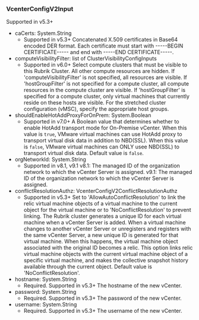 ### VcenterConfigV2Input
Supported in v5.3+

- caCerts: System.String
  - Supported in v5.3+
      Concatenated X.509 certificates in Base64 encoded DER format. Each certificate must start with -----BEGIN CERTIFICATE----- and end with -----END CERTIFICATE-----.
- computeVisibilityFilter: list of ClusterVisibilityConfigInputs
  - Supported in v6.0+
      Select compute clusters that must be visible to this Rubrik Cluster. All other compute resources are hidden. If 'computeVisibilityFilter' is not specified, all resources are visible. If 'hostGroupFilter' is not specified for a compute cluster, all compute resources in the compute cluster are visible. If 'hostGroupFilter' is specified for a compute cluster, only virtual machines that currently reside on these hosts are visible. For the stretched cluster configuration (vMSC), specify the appropriate host groups.
- shouldEnableHotAddProxyForOnPrem: System.Boolean
  - Supported in v7.0+
      A Boolean value that determines whether to enable HotAdd transport mode for On-Premise vCenter. When this value is `true`, VMware virtual machines can use HotAdd proxy to transport virtual disk data in addition to NBD(SSL). When this value is `false`, VMware virtual machines can ONLY usee NBD(SSL) to transport virtual disk data. Default value is `false`.
- orgNetworkId: System.String
  - Supported in v8.1, v9.1
      v8.1: The managed ID of the organization network to which the vCenter Server is assigned.
      v9.1: The managed ID of the organization network to which the vCenter Server is assigned.
- conflictResolutionAuthz: VcenterConfigV2ConflictResolutionAuthz
  - Supported in v5.3+
      Set to 'AllowAutoConflictResolution' to link the relic virtual machine objects of a virtual machine to the current object for the virtual machine or to 'NoConflictResolution' to prevent linking. The Rubrik cluster generates a unique ID for each virtual machine when a vCenter Server is added. When a virtual machine changes to another vCenter Server or unregisters and registers with the same vCenter Server, a new unique ID is generated for that virtual machine. When this happens, the virtual machine object associated with the original ID becomes a relic. This option links relic virtual machine objects with the current virtual machine object of a specific virtual machine, and makes the collective snapshot history available through the current object. Default value is 'NoConflictResolution'.
- hostname: System.String
  - Required. Supported in v5.3+
      The hostname of the new vCenter.
- password: System.String
  - Required. Supported in v5.3+
      The password of the new vCenter.
- username: System.String
  - Required. Supported in v5.3+
      The username of the new vCenter.
